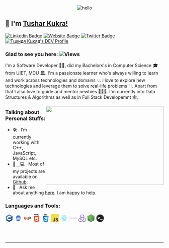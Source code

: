 <p align="center"> <img src="https://github.com/TusharKukra/TusharKukra/blob/main/gifs/hello.gif" alt="hello"/> </p>

## 👋 I'm [Tushar Kukra!](https://github.com/TusharKukra/)

[![Linkedin Badge](https://img.shields.io/badge/-LinkedIn-0e76a8?style=flat-square&logo=Linkedin&logoColor=white)](https://linkedin.com/in/tusharkukra)
[![Website Badge](https://img.shields.io/badge/Website-3b5998?style=flat-square&logo=google-chrome&logoColor=white)](https://TusharKukra.github.io/)
[![Twitter Badge](https://img.shields.io/badge/-Twitter-00acee?style=flat-square&logo=Twitter&logoColor=white)](https://twitter.com/tusharkukra)
<a href="https://dev.to/mavericktk">
  <img src="https://d2fltix0v2e0sb.cloudfront.net/dev-badge.svg" alt="Tцѕндя Kцкяд's DEV Profile" height="30" width="30">
</a>

### Glad to see you here:  ![Views](https://komarev.com/ghpvc/?username=mavericktk&color=blue)


I'm a Software Developer 👨‍💻, did my Bachelors's in Computer Science 🎓 from UIET, MDU 🏛. I'm a passionate learner who's always willing to learn and work across technologies and domains 💡. I love to explore new technologies and leverage them to solve real-life problems ✨. Apart from that I also love to guide and mentor newbies 👨🏻‍💻. I'm currently into Data Structures & Algorithms as well as in Full Stack Developemnt 🕸️.

<img align="right" height="250" width="375" alt="" src="https://github.com/TusharKukra/TusharKukra/blob/main/gifs/coder.gif" />

### Talking about Personal Stuffs:

- 🛠 &nbsp; I’m currently working with C++, JavaScript, MySQL etc.
- 🚀🏻‍💻 &nbsp; Most of my projects are available on [Github](https://github.com/TusharKukra).
- 💬 &nbsp; Ask me about anything [here](https://github.com/TusharKukra/TusharKukra/issues/). I am happy to help.

### Languages and Tools:

<code><img height="25" src="https://raw.githubusercontent.com/github/explore/80688e429a7d4ef2fca1e82350fe8e3517d3494d/topics/cpp/cpp.png" alt="cpp"></code>
<code><img height="25" src="https://raw.githubusercontent.com/github/explore/80688e429a7d4ef2fca1e82350fe8e3517d3494d/topics/sql/sql.png" alt="sql"></code>
<code><img height="25" src="https://raw.githubusercontent.com/github/explore/80688e429a7d4ef2fca1e82350fe8e3517d3494d/topics/git/git.png" alt="git"></code>
<code><img height="25" src="https://raw.githubusercontent.com/github/explore/80688e429a7d4ef2fca1e82350fe8e3517d3494d/topics/html/html.png" alt="html"></code>
<code><img height="25" src="https://raw.githubusercontent.com/github/explore/80688e429a7d4ef2fca1e82350fe8e3517d3494d/topics/css/css.png" alt="css"></code>
<code><img height="25" src="https://raw.githubusercontent.com/github/explore/80688e429a7d4ef2fca1e82350fe8e3517d3494d/topics/javascript/javascript.png" alt="javascript"></code>
<code><img height="25" src="https://raw.githubusercontent.com/github/explore/80688e429a7d4ef2fca1e82350fe8e3517d3494d/topics/react/react.png" alt="react"></code>
<code><img height="25" src="https://raw.githubusercontent.com/github/explore/80688e429a7d4ef2fca1e82350fe8e3517d3494d/topics/express/express.png" alt="expressJS"></code>
<code><img height="25" src="https://raw.githubusercontent.com/github/explore/80688e429a7d4ef2fca1e82350fe8e3517d3494d/topics/redux/redux.png" alt="redux"></code>
<code><img height="25" src="https://raw.githubusercontent.com/github/explore/80688e429a7d4ef2fca1e82350fe8e3517d3494d/topics/nodejs/nodejs.png" alt="nodeJS"></code>
<code><img height="25" src="https://raw.githubusercontent.com/github/explore/80688e429a7d4ef2fca1e82350fe8e3517d3494d/topics/terminal/terminal.png" alt="terminal"></code>



<br>


<br>
<hr>

